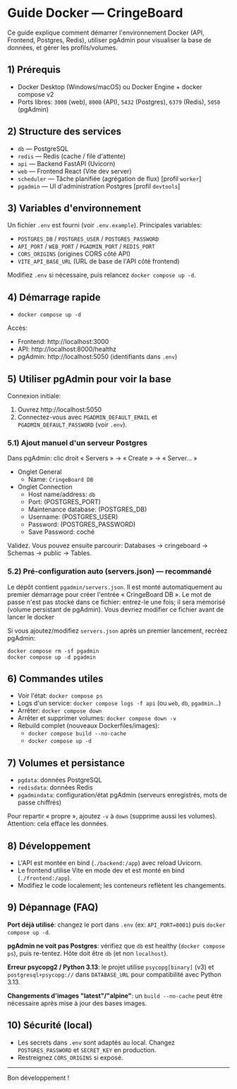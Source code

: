 # Guide Docker — CringeBoard

Ce guide explique comment démarrer l'environnement Docker (API, Frontend, Postgres, Redis), utiliser pgAdmin pour visualiser la base de données, et gérer les profils/volumes.

## 1) Prérequis

- Docker Desktop (Windows/macOS) ou Docker Engine + docker compose v2
- Ports libres: `3000` (web), `8000` (API), `5432` (Postgres), `6379` (Redis), `5050` (pgAdmin)

## 2) Structure des services

- `db` — PostgreSQL
- `redis` — Redis (cache / file d'attente)
- `api` — Backend FastAPI (Uvicorn)
- `web` — Frontend React (Vite dev server)
- `scheduler` — Tâche planifiée (agrégation de flux) [profil `worker`]
- `pgadmin` — UI d'administration Postgres [profil `devtools`]

## 3) Variables d'environnement

Un fichier `.env` est fourni (voir `.env.example`). Principales variables:

- `POSTGRES_DB` / `POSTGRES_USER` / `POSTGRES_PASSWORD`
- `API_PORT` / `WEB_PORT` / `PGADMIN_PORT` / `REDIS_PORT`
- `CORS_ORIGINS` (origines CORS côté API)
- `VITE_API_BASE_URL` (URL de base de l'API côté frontend)

Modifiez `.env` si nécessaire, puis relancez `docker compose up -d`.

## 4) Démarrage rapide

- `docker compose up -d`

Accès:

- Frontend: http://localhost:3000
- API: http://localhost:8000/healthz
- pgAdmin: http://localhost:5050 (identifiants dans `.env`)

## 5) Utiliser pgAdmin pour voir la base

Connexion initiale:

1. Ouvrez http://localhost:5050
2. Connectez-vous avec `PGADMIN_DEFAULT_EMAIL` et `PGADMIN_DEFAULT_PASSWORD` (voir `.env`).

### 5.1) Ajout manuel d'un serveur Postgres

Dans pgAdmin: clic droit « Servers » → « Create » → « Server… »

- Onglet General
  - Name: `CringeBoard DB`
- Onglet Connection
  - Host name/address: `db`
  - Port: (POSTGRES_PORT)
  - Maintenance database: (POSTGRES_DB)
  - Username:  (POSTGRES_USER)
  - Password: (POSTGRES_PASSWORD)
  - Save Password: coché

Validez. Vous pouvez ensuite parcourir: Databases → cringeboard → Schemas → public → Tables.

### 5.2) Pré-configuration auto (servers.json) — recommandé

Le dépôt contient `pgadmin/servers.json`. Il est monté automatiquement au premier démarrage pour créer l'entrée « CringeBoard DB ». Le mot de passe n'est pas stocké dans ce fichier: entrez-le une fois; il sera mémorisé (volume persistant de pgAdmin). Vous devriez modifier ce fichier avant de lancer le docker

Si vous ajoutez/modifiez `servers.json` après un premier lancement, recréez pgAdmin:

```
docker compose rm -sf pgadmin
docker compose up -d pgadmin
```

## 6) Commandes utiles

- Voir l'état: `docker compose ps`
- Logs d'un service: `docker compose logs -f api` (ou `web`, `db`, `pgadmin`…)
- Arrêter: `docker compose down`
- Arrêter et supprimer volumes: `docker compose down -v`
- Rebuild complet (nouveaux Dockerfiles/images):
  - `docker compose build --no-cache`
  - `docker compose up -d`

## 7) Volumes et persistance

- `pgdata`: données PostgreSQL
- `redisdata`: données Redis
- `pgadmindata`: configuration/état pgAdmin (serveurs enregistrés, mots de passe chiffrés)

Pour repartir « propre », ajoutez `-v` à `down` (supprime aussi les volumes). Attention: cela efface les données.

## 8) Développement

- L'API est montée en bind (`./backend:/app`) avec reload Uvicorn.
- Le frontend utilise Vite en mode dev et est monté en bind (`./frontend:/app`).
- Modifiez le code localement; les conteneurs reflètent les changements.

## 9) Dépannage (FAQ)

**Port déjà utilisé**: changez le port dans `.env` (ex: `API_PORT=8001`) puis `docker compose up -d`.

**pgAdmin ne voit pas Postgres**: vérifiez que `db` est healthy (`docker compose ps`), puis re-tentez. Hôte doit être `db` (et non `localhost`).

**Erreur psycopg2 / Python 3.13**: le projet utilise `psycopg[binary]` (v3) et `postgresql+psycopg://` dans `DATABASE_URL` pour compatibilité avec Python 3.13.

**Changements d'images "latest"/"alpine"**: un `build --no-cache` peut être nécessaire après mise à jour des bases images.

## 10) Sécurité (local)

- Les secrets dans `.env` sont adaptés au local. Changez `POSTGRES_PASSWORD` et `SECRET_KEY` en production.
- Restreignez `CORS_ORIGINS` si exposé.

---

Bon développement !
